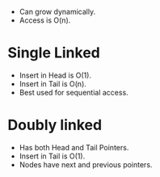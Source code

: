 - Can grow dynamically.
- Access is O(n).

# Single Linked
- Insert in Head is O(1).
- Insert in Tail is O(n).
- Best used for sequential access.

# Doubly linked
- Has both Head and Tail Pointers.
- Insert in Tail is O(1).
- Nodes have next and previous pointers.